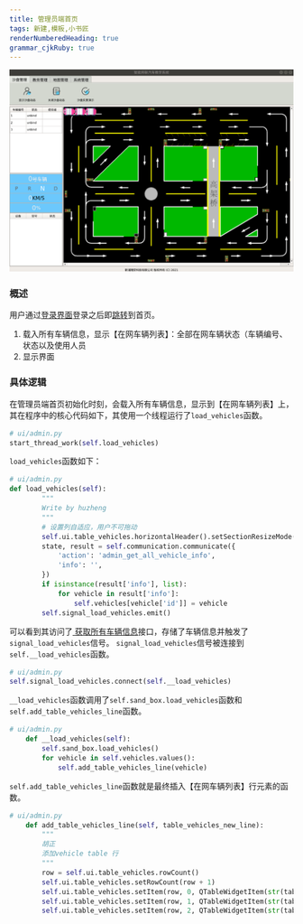 ```yaml
---
title: 管理员端首页 
tags: 新建,模板,小书匠
renderNumberedHeading: true
grammar_cjkRuby: true
---
```

![管理员端首页](./images/管理员端首页.png)
### 概述
用户通过[登录界面](http://192.168.10.106:8080/project/3?p=249)登录之后即[跳转](http://192.168.10.106:8080/project/3?p=295)到首页。
1. 载入所有车辆信息，显示【在网车辆列表】：全部在网车辆状态（车辆编号、状态以及使用人员
2. 显示界面

### 具体逻辑
在管理员端首页初始化时刻，会载入所有车辆信息，显示到【在网车辆列表】上，其在程序中的核心代码如下，其使用一个线程运行了`load_vehicles`函数。

``` py
# ui/admin.py
start_thread_work(self.load_vehicles)
```

`load_vehicles`函数如下：

``` py
# ui/admin.py
def load_vehicles(self):
        """
        Write by huzheng
        """
        # 设置列自适应，用户不可拖动
        self.ui.table_vehicles.horizontalHeader().setSectionResizeMode(QHeaderView.Stretch)
        state, result = self.communication.communicate({
            'action': 'admin_get_all_vehicle_info',
            'info': '',
        })
        if isinstance(result['info'], list):
            for vehicle in result['info']:
                self.vehicles[vehicle['id']] = vehicle
        self.signal_load_vehicles.emit()
```
可以看到其访问了[ 获取所有车辆信息](http://192.168.10.106:8080/project/3?p=300)接口，存储了车辆信息并触发了`signal_load_vehicles`信号。
`signal_load_vehicles`信号被连接到`self.__load_vehicles`函数。
``` py
# ui/admin.py
self.signal_load_vehicles.connect(self.__load_vehicles)
```
`__load_vehicles`函数调用了`self.sand_box.load_vehicles`函数和`self.add_table_vehicles_line`函数。
``` py
# ui/admin.py
    def __load_vehicles(self):
        self.sand_box.load_vehicles()
        for vehicle in self.vehicles.values():
            self.add_table_vehicles_line(vehicle)
```
`self.add_table_vehicles_line`函数就是最终插入【在网车辆列表】行元素的函数。

``` py
# ui/admin.py
    def add_table_vehicles_line(self, table_vehicles_new_line):
        """
        胡正
        添加vehicle table 行
        """
        row = self.ui.table_vehicles.rowCount()
        self.ui.table_vehicles.setRowCount(row + 1)
        self.ui.table_vehicles.setItem(row, 0, QTableWidgetItem(str(table_vehicles_new_line['id'])))
        self.ui.table_vehicles.setItem(row, 1, QTableWidgetItem(str(table_vehicles_new_line['status'])))
        self.ui.table_vehicles.setItem(row, 2, QTableWidgetItem(str(table_vehicles_new_line['user'])))
```